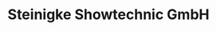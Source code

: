 ---
title: "Steinigke Showtechnic GmbH"
url: /waldbuettelbrunn/steinigke-showtechnic-gmbh/
shop: Elektronik
---